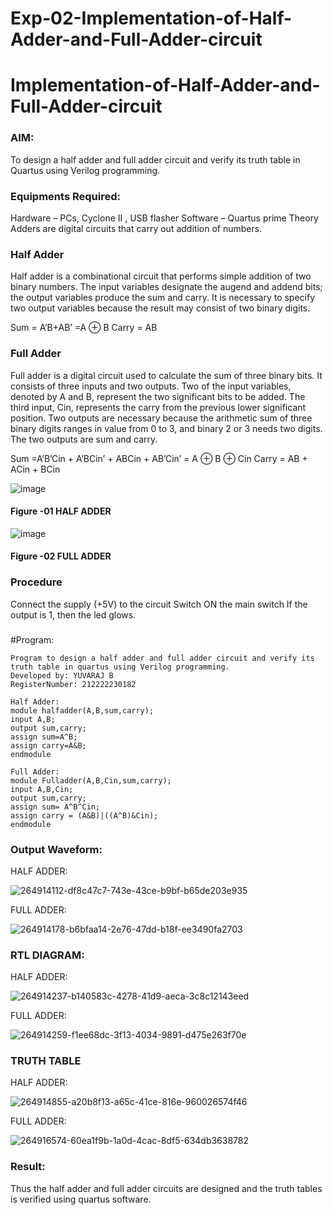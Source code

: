 # Exp-02-Implementation-of-Half-Adder-and-Full-Adder-circuit

# Implementation-of-Half-Adder-and-Full-Adder-circuit
### AIM:
To design a half adder and full adder circuit and verify its truth table in Quartus using Verilog programming.

### Equipments Required:
Hardware – PCs, Cyclone II , USB flasher
Software – Quartus prime
Theory
Adders are digital circuits that carry out addition of numbers.

### Half Adder
Half adder is a combinational circuit that performs simple addition of two binary numbers. The input variables designate the augend and addend bits; the output variables produce the sum and carry. It is necessary to specify two output variables because the result may consist of two binary digits.

Sum = A’B+AB’ =A ⊕ B Carry = AB

### Full Adder
Full adder is a digital circuit used to calculate the sum of three binary bits. It consists of three inputs and two outputs. Two of the input variables, denoted by A and B, represent the two significant bits to be added. The third input, Cin, represents the carry from the previous lower significant position. Two outputs are necessary because the arithmetic sum of three binary digits ranges in value from 0 to 3, and binary 2 or 3 needs two digits. The two outputs are sum and carry.

Sum =A’B’Cin + A’BCin’ + ABCin + AB’Cin’ = A ⊕ B ⊕ Cin Carry = AB + ACin + BCin

 ![image](https://user-images.githubusercontent.com/36288975/163552156-a13e5a56-c638-4110-97d9-8896907c8d25.png)

#### Figure -01 HALF ADDER 


![image](https://user-images.githubusercontent.com/36288975/163552057-b3547877-6d07-45b4-b7e0-bcfebfad9e1d.png)

#### Figure -02 FULL ADDER 

### Procedure

Connect the supply (+5V) to the circuit
Switch ON the main switch
If the output is 1, then the led glows.
### 
#Program:
```
Program to design a half adder and full adder circuit and verify its truth table in quartus using Verilog programming.
Developed by: YUVARAJ B 
RegisterNumber: 212222230182 

Half Adder:
module halfadder(A,B,sum,carry);
input A,B;
output sum,carry;
assign sum=A^B;
assign carry=A&B;
endmodule

Full Adder:
module Fulladder(A,B,Cin,sum,carry);
input A,B,Cin;
output sum,carry;
assign sum= A^B^Cin;
assign carry = (A&B)|((A^B)&Cin);
endmodule
```


### Output Waveform:
HALF ADDER:

![264914112-df8c47c7-743e-43ce-b9bf-b65de203e935](https://github.com/Yuva2005raj/Exp-02-Implementation-of-Half-Adder-and-Full-Adder-circuit/assets/118343998/3710d0af-23fb-497e-8e6a-c8782d691f7b)

FULL ADDER:

![264914178-b6bfaa14-2e76-47dd-b18f-ee3490fa2703](https://github.com/Yuva2005raj/Exp-02-Implementation-of-Half-Adder-and-Full-Adder-circuit/assets/118343998/77012921-af23-4a8d-9bf8-9f85219cb9fb)

### RTL DIAGRAM:
HALF ADDER:

![264914237-b140583c-4278-41d9-aeca-3c8c12143eed](https://github.com/Yuva2005raj/Exp-02-Implementation-of-Half-Adder-and-Full-Adder-circuit/assets/118343998/7b45563c-7d0c-47fe-b223-1e32c558d783)

FULL ADDER:

![264914259-f1ee68dc-3f13-4034-9891-d475e263f70e](https://github.com/Yuva2005raj/Exp-02-Implementation-of-Half-Adder-and-Full-Adder-circuit/assets/118343998/e12d1eea-5a66-41eb-a90f-c82d1fbd5269)


### TRUTH TABLE
HALF ADDER:

![264914855-a20b8f13-a65c-41ce-816e-960026574f46](https://github.com/Yuva2005raj/Exp-02-Implementation-of-Half-Adder-and-Full-Adder-circuit/assets/118343998/476346a3-e023-46f9-99a2-ca5771b286b8)

FULL ADDER:

![264916574-60ea1f9b-1a0d-4cac-8df5-634db3638782](https://github.com/Yuva2005raj/Exp-02-Implementation-of-Half-Adder-and-Full-Adder-circuit/assets/118343998/e8258a92-32d6-4fab-8718-033d1e33b63d)


### Result:
Thus the half adder and full adder circuits are designed and the truth tables is verified using quartus software.
